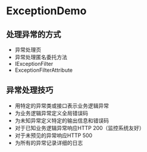 # ExceptionDemo

## 处理异常的方式

- 异常处理页
- 异常处理匿名委托方法
- IExceptionFilter
- ExceptionFilterAttribute

## 异常处理技巧

- 用特定的异常类或接口表示业务逻辑异常
- 为业务逻辑异常定义全局错误码
- 为未知异常定义特定的输出信息和错误码
- 对于已知业务逻辑异常响应HTTP 200（监控系统友好）
- 对于未预见的异常响应HTTP 500
- 为所有的异常记录详细的日志
